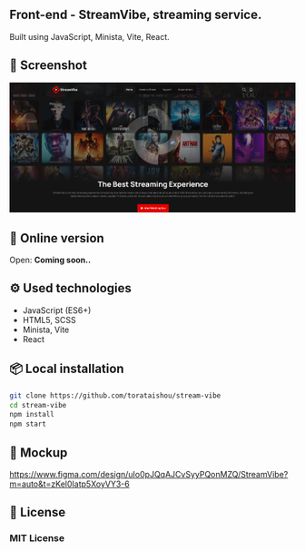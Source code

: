**Front-end - StreamVibe, streaming service.**
-----------------------
Built using JavaScript, Minista, Vite, React.


📸 **Screenshot**
-----------------------
![img.png](public/readme-images/img.png)


🚀 **Online version**
-----------------------

Open: **Coming soon..**


⚙️ Used technologies
-----------------------

- JavaScript (ES6+)
- HTML5, SCSS
- Minista, Vite
- React

📦 Local installation
-----------------------
```bash
git clone https://github.com/torataishou/stream-vibe
cd stream-vibe
npm install
npm start
```

📁 Mockup
-----------------------
https://www.figma.com/design/uIo0pJQqAJCvSyyPQonMZQ/StreamVibe?m=auto&t=zKel0Iatp5XoyVY3-6

📄 License
-----------------------
### **MIT License**